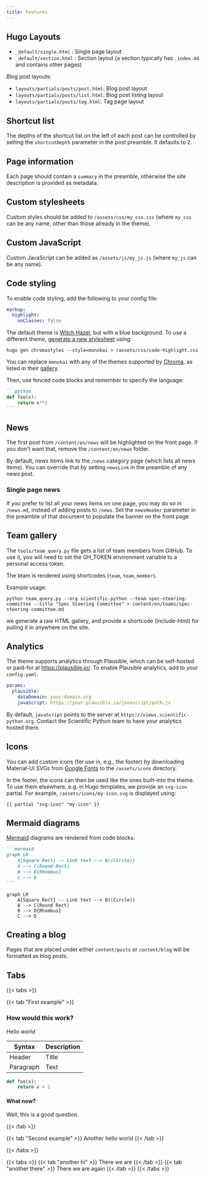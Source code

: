 ```yaml
---
title: Features
---
```


## Hugo Layouts

- `_default/single.html` : Single page layout
- `_default/section.html` : Section layout (a section typically has `_index.md` and contains other pages)

Blog post layouts:

- `layouts/partials/posts/post.html`: Blog post layout
- `layouts/partials/posts/list.html`: Blog post listing layout
- `layouts/partials/posts/tag.html`: Tag page layout

## Shortcut list

The depths of the shortcut list on the left of each post can be
controlled by setting the `shortcutDepth` parameter in the post
preamble. It defaults to 2.

## Page information

Each page should contain a `summary` in the preamble, otherwise the
site description is provided as metadata.

## Custom stylesheets

Custom styles should be added to `/assets/css/my_css.css` (where
`my_css` can be any name, other than those already in the theme).

## Custom JavaScript

Custom JavaScript can be added as `/assets/js/my_js.js` (where `my_js`
can be any name).

## Code styling

To enable code styling, add the following to your config file:

```yaml
markup:
  highlight:
    noClasses: false
```

The default theme is [Witch Hazel](https://github.com/theacodes/witchhazel),
but with a blue background.
To use a different theme, [generate a new
stylesheet](https://gohugo.io/content-management/syntax-highlighting/#highlight-shortcode)
using:

```
hugo gen chromastyles --style=monokai > /assets/css/code-highlight.css
```

You can replace `monokai` with any of the themes supported by
[Chroma](https://github.com/alecthomas/chroma), as listed in their
[gallery](https://xyproto.github.io/splash/docs/).

Then, use fenced code blocks and remember to specify the language:

````md
```python
def foo(x):
    return x**2
```
````

## News

The first post from `/content/en/news` will be highlighted on the
front page. If you don't want that, remove the `/content/en/news`
folder.

By default, news items link to the `/news` category page (which lists
all news items). You can override that by setting `newsLink` in the
preamble of any news post.

### Single page news

If you prefer to list all your news items on one page, you may do so
in `/news.md`, instead of adding posts to `/news`. Set the
`newsHeader` parameter in the preamble of that document to populate
the banner on the front page.

## Team gallery

The `tools/team_query.py` file gets a list of team members from GitHub. To
use it, you will need to set the GH_TOKEN environment variable
to a personal access token.

The team is rendered using shortcodes (`team`, `team_member`).

Example usage:

```
python team_query.py --org scientific-python --team spec-steering-committee --title "Spec Steering Committee" > content/en/teams/spec-steering-committee.md
```

we generate a raw HTML gallery, and provide a
shortcode (include-html) for pulling it in anywhere on the site.

## Analytics

The theme supports analytics through Plausible, which can be self-hosted or paid-for at https://plausible.io/.
To enable Plausible analytics, add to your `config.yaml`:

```yaml
params:
  plausible:
    dataDomain: your-domain.org
    javaScript: https://your.plausible.io/javascript/path.js
```

By default, `javaScript` points to the server at
`https://views.scientific-python.org`. Contact the Scientific
Python team to have your analytics hosted there.

## Icons

You can add custom icons (for use in, e.g., the footer) by downloading Material-UI SVGs from [Google Fonts](https://fonts.google.com/icons) to the `/assets/icons` directory.

In the footer, the icons can then be used like the ones built-into the theme.
To use them elsewhere, e.g. in Hugo templates, we provide an `svg-icon` partial. For example, `/assets/icons/my-icon.svg` is displayed using:

```
{{ partial "svg-icon" "my-icon" }}
```

## Mermaid diagrams

[Mermaid](https://mermaid.js.org/) diagrams are rendered from code blocks:

````md
```mermaid
graph LR
    A[Square Rect] -- Link text --> B((Circle))
    A --> C(Round Rect)
    B --> D{Rhombus}
    C --> D
```
````

```mermaid
graph LR
    A[Square Rect] -- Link text --> B((Circle))
    A --> C(Round Rect)
    B --> D{Rhombus}
    C --> D
```

## Creating a blog

Pages that are placed under either `content/posts` or `content/blog`
will be formatted as blog posts.

## Tabs

{{< tabs >}}

{{< tab "First example" >}}

### How would this work?

Hello _world_

| Syntax    | Description |
| --------- | ----------- |
| Header    | Title       |
| Paragraph | Text        |

```python
def foo(x):
    return x + 1
```

#### What now?

Well, this is a good question.

{{< /tab >}}

{{< tab "Second example" >}}
Another hello world
{{< /tab >}}

{{< /tabs >}}

{{< tabs >}}
{{< tab "another hi" >}}
There we are
{{< /tab >}}
{{< tab "another there" >}}
There we are again
{{< /tab >}}
{{< /tabs >}}
